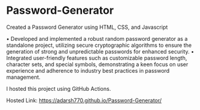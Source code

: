 # Password-Generator
Created a Password Generator using HTML, CSS, and Javascript

• Developed and implemented a robust random password generator as a standalone project, utilizing secure
cryptographic algorithms to ensure the generation of strong and unpredictable passwords for enhanced security.
• Integrated user-friendly features such as customizable password length, character sets, and special symbols,
demonstrating a keen focus on user experience and adherence to industry best practices in password management.

I hosted this project using GitHub Actions.

Hosted Link: https://adarsh770.github.io/Password-Generator/
